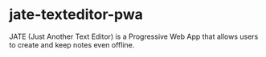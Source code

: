 # jate-texteditor-pwa
JATE (Just Another Text Editor) is a Progressive Web App that allows users to create and keep notes even offline.
